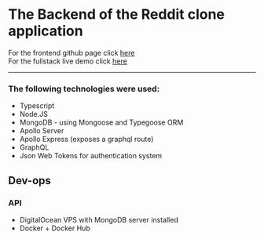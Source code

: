 # The Backend of the Reddit clone application

For the frontend github page click [here](https://github.com/Knat-Dev/mern-frontend-typescript)
</br>
For the fullstack live demo click [here](https://reddit.knat.dev)

---

### The following technologies were used:
* Typescript
* Node.JS
* MongoDB - using Mongoose and Typegoose ORM
* Apollo Server
* Apollo Express (exposes a graphql route)
* GraphQL
* Json Web Tokens for authentication system


## Dev-ops
### API
* DigitalOcean VPS with MongoDB server installed
* Docker + Docker Hub

